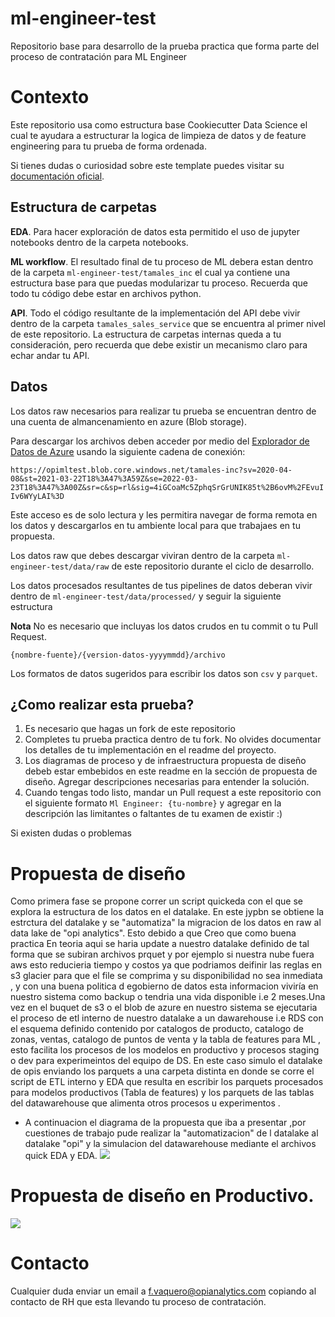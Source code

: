 # ml-engineer-test
Repositorio base para desarrollo de la prueba practica que forma parte del proceso de contratación para ML Engineer

# Contexto
Este repositorio usa como estructura base Cookiecutter Data Science el cual te ayudara a estructurar la logica de limpieza de datos y de feature engineering para tu prueba de forma ordenada.

Si tienes dudas o curiosidad sobre este template puedes visitar su [documentación oficial](https://drivendata.github.io/cookiecutter-data-science/).

## Estructura de carpetas

**EDA**. Para hacer exploración de datos esta permitido el uso de jupyter notebooks dentro de la carpeta notebooks.

**ML workflow**. El resultado final de tu proceso de ML debera estan dentro de la carpeta `ml-engineer-test/tamales_inc` el cual ya contiene una estructura base para que puedas modularizar tu proceso. Recuerda que todo tu código debe estar en archivos python.

**API**. Todo el código resultante de la implementación del API debe vivir dentro de la carpeta `tamales_sales_service` que se encuentra al primer nivel de este repositorio. La estructura de carpetas internas queda a tu consideración, pero recuerda que debe existir un mecanismo claro para echar andar tu API.

## Datos
Los datos raw necesarios para realizar tu prueba se encuentran dentro de una cuenta de almancenamiento en azure (Blob storage).

Para descargar los archivos deben acceder por medio del [Explorador de Datos de Azure](https://azure.microsoft.com/es-es/features/storage-explorer/) usando la siguiente cadena de conexión:

```https://opimltest.blob.core.windows.net/tamales-inc?sv=2020-04-08&st=2021-03-22T18%3A47%3A59Z&se=2022-03-23T18%3A47%3A00Z&sr=c&sp=rl&sig=4iGCoaMc5ZphqSrGrUNIK85t%2B6ovM%2FEvuIIv6WYyLAI%3D```

Este acceso es de solo lectura y les permitira navegar de forma remota en los datos y descargarlos en tu ambiente local para que trabajaes en tu propuesta.

Los datos raw que debes descargar viviran dentro de la carpeta `ml-engineer-test/data/raw` de este repositorio durante el ciclo de desarrollo.

Los datos procesados resultantes de tus pipelines de datos deberan vivir dentro de `ml-engineer-test/data/processed/`  y seguir la siguiente estructura

**Nota** No es necesario que incluyas los datos crudos en tu commit o tu Pull Request.

```
{nombre-fuente}/{version-datos-yyyymmdd}/archivo
```
Los formatos de datos sugeridos para escribir los datos son `csv` y `parquet`.

## ¿Como realizar esta prueba?
1. Es necesario que hagas un fork de este repositorio
2. Completes tu prueba practica dentro de tu fork. No olvides documentar los detalles de tu implementación en el readme del proyecto. 
3. Los diagramas de proceso y de infraestructura propuesta de diseño debeb estar embebidos en este readme en la sección de propuesta de diseño. Agregar descripciones necesarias para entender la solución.
4. Cuando tengas todo listo, mandar un Pull request a este repositorio con el siguiente formato `Ml Engineer: {tu-nombre}` y agregar en la descripción las limitantes o faltantes de tu examen de existir :)

Si existen dudas o problemas

# Propuesta de diseño

Como primera fase  se propone correr un script quickeda con el que se explora la estructura de los datos en el datalake. En este jypbn se obtiene la estrctura del datalake y se "automatiza" la migracion de los datos en raw al data lake de "opi analytics". Esto debido a que  Creo que como buena practica En teoria aqui se haria update a nuestro datalake definido de tal forma que se subiran archivos prquet y por ejemplo si nuestra nube fuera aws esto reducieria tiempo y costos ya que podriamos deifinir las reglas en s3 glacier para que el file se comprima y su disponibilidad no sea inmediata , y con una buena politica d egobierno de datos esta informacion  viviría en nuestro sistema como backup o tendria una vida disponible i.e 2  meses.Una vez en el buquet de s3 o el blob de azure en nuestro sistema se ejecutaria el proceso de etl interno de nuestro datalake a un dawarehouse  i.e RDS con el esquema definido contenido por catalogos de producto, catalogo de zonas, ventas, catalogo de puntos de venta y la tabla de features  para ML , esto facilita los procesos de los modelos en productivo  y procesos staging o dev para experimeintos del equipo de DS.  En este caso simulo el datalake de opis enviando los parquets a una carpeta distinta en donde se corre el script de ETL interno y EDA que resulta en escribir los parquets  procesados para modelos productivos (Tabla de features) y los parquets de las tablas  del datawarehouse que alimenta otros procesos u experimentos .
 - A continuacion el diagrama de la propuesta que iba a presentar ,por cuestiones de trabajo pude realizar la "automatizacion" de l datalake al datalake "opi" y la simulacion del datawarehouse mediante el archivos quick EDA y EDA.
 ![](images/propuesta_diseño.png)
  
 # Propuesta de diseño en Productivo.
![](images/propuesta_integracion.png)

# Contacto
Cualquier duda enviar un email a f.vaquero@opianalytics.com copiando al contacto de RH que esta llevando tu proceso de contratación. 

